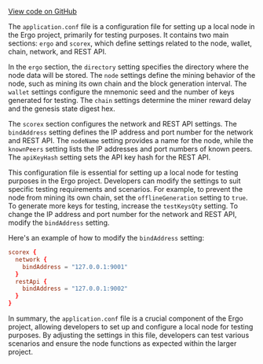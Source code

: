 [View code on GitHub](https://github.com/ergoplatform/ergo/.autodoc/docs/json/target/streams/_global/assemblyOption/_global/streams/assembly/d1611456b2abd81a733bfc1664ba7823fb3afeb4_dir/node2)

The `application.conf` file is a configuration file for setting up a local node in the Ergo project, primarily for testing purposes. It contains two main sections: `ergo` and `scorex`, which define settings related to the node, wallet, chain, network, and REST API.

In the `ergo` section, the `directory` setting specifies the directory where the node data will be stored. The `node` settings define the mining behavior of the node, such as mining its own chain and the block generation interval. The `wallet` settings configure the mnemonic seed and the number of keys generated for testing. The `chain` settings determine the miner reward delay and the genesis state digest hex.

The `scorex` section configures the network and REST API settings. The `bindAddress` setting defines the IP address and port number for the network and REST API. The `nodeName` setting provides a name for the node, while the `knownPeers` setting lists the IP addresses and port numbers of known peers. The `apiKeyHash` setting sets the API key hash for the REST API.

This configuration file is essential for setting up a local node for testing purposes in the Ergo project. Developers can modify the settings to suit specific testing requirements and scenarios. For example, to prevent the node from mining its own chain, set the `offlineGeneration` setting to `true`. To generate more keys for testing, increase the `testKeysQty` setting. To change the IP address and port number for the network and REST API, modify the `bindAddress` setting.

Here's an example of how to modify the `bindAddress` setting:

```conf
scorex {
  network {
    bindAddress = "127.0.0.1:9001"
  }
  restApi {
    bindAddress = "127.0.0.1:9002"
  }
}
```

In summary, the `application.conf` file is a crucial component of the Ergo project, allowing developers to set up and configure a local node for testing purposes. By adjusting the settings in this file, developers can test various scenarios and ensure the node functions as expected within the larger project.
